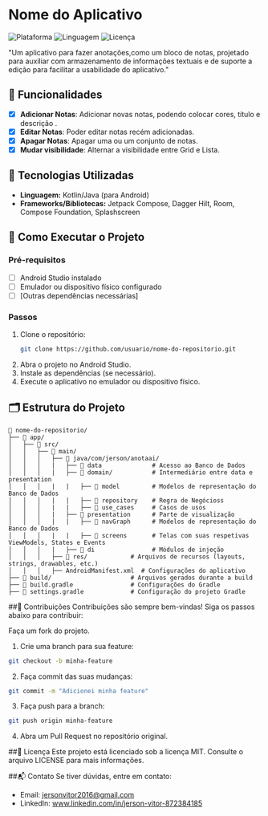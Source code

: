 # Nome do Aplicativo

![Plataforma](https://img.shields.io/badge/Plataforma-Android%20|%20iOS-blue)
![Linguagem](https://img.shields.io/badge/Linguagem-Kotlin%20|%20Java%20|%20Swift-orange)
![Licença](https://img.shields.io/badge/Licença-MIT-green)

"Um aplicativo para fazer anotações,como um bloco de notas, projetado para auxiliar com armazenamento de informações textuais e de suporte a edição para facilitar a usabilidade do aplicativo."

## 📱 Funcionalidades

- [x] **Adicionar Notas**: Adicionar novas notas, podendo colocar cores, título e descrição .
- [x] **Editar Notas**: Poder editar notas recém adicionadas.
- [x] **Apagar Notas**: Apagar uma ou um conjunto de notas.
- [x] **Mudar visibilidade**: Alternar a visibilidade entre Grid e Lista.

## 🔧 Tecnologias Utilizadas

- **Linguagem:** Kotlin/Java (para Android)
- **Frameworks/Bibliotecas:** Jetpack Compose, Dagger Hilt, Room, Compose Foundation, Splashscreen

## 🚀 Como Executar o Projeto

### Pré-requisitos

- [ ] Android Studio instalado
- [ ] Emulador ou dispositivo físico configurado
- [ ] [Outras dependências necessárias]

### Passos

1. Clone o repositório:
   ```bash
   git clone https://github.com/usuario/nome-do-repositorio.git
2. Abra o projeto no Android Studio.
3. Instale as dependências (se necessário).
4. Execute o aplicativo no emulador ou dispositivo físico.

## 🗂️ Estrutura do Projeto

```plaintext
📂 nome-do-repositorio/
├── 📁 app/
│   ├── 📁 src/
│   │   ├── 📁 main/
│   │   │   ├── 📁 java/com/jerson/anotaai/
│   │   │   |   ├── 📁 data              # Acesso ao Banco de Dados
│   │   │   |   ├── 📁 domain/           # Intermediário entre data e presentation
│   │   │   |   |   ├── 📁 model         # Modelos de representação do Banco de Dados
│   │   │   |   |   ├── 📁 repository    # Regra de Negócioss
│   │   │   |   |   ├── 📁 use_cases     # Casos de usos   
│   │   │   |   ├── 📁 presentation      # Parte de visualização
│   │   │   |   |   ├── 📁 navGraph      # Modelos de representação do Banco de Dados
│   │   │   |   |   ├── 📁 screens       # Telas com suas respetivas ViewModels, States e Events
│   │   │   |   ├── 📁 di                # Módulos de injeção
│   │   │   ├── 📁 res/            # Arquivos de recursos (layouts, strings, drawables, etc.)
│   │   │   ├── AndroidManifest.xml  # Configurações do aplicativo
├── 📁 build/                      # Arquivos gerados durante a build
├── 📄 build.gradle                # Configurações do Gradle
├── 📄 settings.gradle             # Configuração do projeto Gradle
````
##🤝 Contribuições
Contribuições são sempre bem-vindas! Siga os passos abaixo para contribuir:

Faça um fork do projeto.

1. Crie uma branch para sua feature:
```bash
git checkout -b minha-feature
````
2. Faça commit das suas mudanças:
```bash
git commit -m "Adicionei minha feature"
````
3. Faça push para a branch:
```bash
git push origin minha-feature
````
4. Abra um Pull Request no repositório original.

##📝 Licença
Este projeto está licenciado sob a licença MIT. Consulte o arquivo LICENSE para mais informações.

##📬 Contato
Se tiver dúvidas, entre em contato:
- Email: jersonvitor2016@gmail.com
- LinkedIn: www.linkedin.com/in/jerson-vitor-872384185

